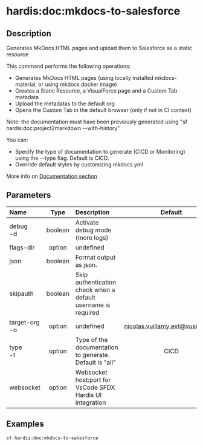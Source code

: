 <!-- This file has been generated with command 'sf hardis:doc:plugin:generate'. Please do not update it manually or it may be overwritten -->
# hardis:doc:mkdocs-to-salesforce

## Description

Generates MkDocs HTML pages and upload them to Salesforce as a static resource

This command performs the following operations:

- Generates MkDocs HTML pages (using locally installed mkdocs-material, or using mkdocs docker image)
- Creates a Static Resource, a VisualForce page and a Custom Tab metadata
- Upload the metadatas to the default org
- Opens the Custom Tab in the default browser (only if not in CI context)

Note: the documentation must have been previously generated using "sf hardis:doc:project2markdown --with-history"

You can:

- Specify the type of documentation to generate (CICD or Monitoring) using the --type flag. Default is CICD.
- Override default styles by customizing mkdocs.yml

More info on [Documentation section](https://sfdx-hardis.cloudity.com/salesforce-project-documentation/)


## Parameters

| Name              |  Type   | Description                                                   |              Default              | Required |       Options       |
|:------------------|:-------:|:--------------------------------------------------------------|:---------------------------------:|:--------:|:-------------------:|
| debug<br/>-d      | boolean | Activate debug mode (more logs)                               |                                   |          |                     |
| flags-dir         | option  | undefined                                                     |                                   |          |                     |
| json              | boolean | Format output as json.                                        |                                   |          |                     |
| skipauth          | boolean | Skip authentication check when a default username is required |                                   |          |                     |
| target-org<br/>-o | option  | undefined                                                     | <nicolas.vuillamy.ext@vusion.com> |          |                     |
| type<br/>-t       | option  | Type of the documentation to generate. Default is "all"       |               CICD                |          | CICD<br/>Monitoring |
| websocket         | option  | Websocket host:port for VsCode SFDX Hardis UI integration     |                                   |          |                     |

## Examples

```shell
sf hardis:doc:mkdocs-to-salesforce
```


